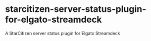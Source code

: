 # starcitizen-server-status-plugin-for-elgato-streamdeck
 A StarCitizen server status plugin for Elgato Streamdeck
